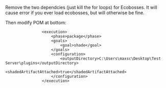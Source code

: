 Remove the two dependcies (just kill the for loops) for Ecobosses. It will cause error if you ever load ecobosses, but will otherwise be fine.

Then modify POM at bottom: 

					<execution>
						<phase>package</phase>
						<goals>
							<goal>shade</goal>
						</goals>
						<configuration>
							<outputDirectory>C:\Users\maxsc\Desktop\Test Server\plugins</outputDirectory>
							<shadedArtifactAttached>true</shadedArtifactAttached>
						</configuration>
					</execution>
